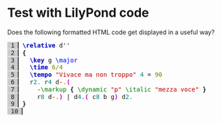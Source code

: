 # Test with LilyPond code

Does the following formatted HTML code get displayed in a useful way?

<pre style="line-height: 120%"><span style="margin-right: 1ex; padding-left: 1ex; padding-right: 1ex; background: #ccc; border-right: 0.3ex solid #333;">1</span><span style="color: #0000c0; font-weight: 600;">\relative</span> <span style="">d</span><span style="">''</span>
<span style="margin-right: 1ex; padding-left: 1ex; padding-right: 1ex; background: #ccc; border-right: 0.3ex solid #333;">2</span><span style="font-weight: 600;">{</span>
<span style="margin-right: 1ex; padding-left: 1ex; padding-right: 1ex; background: #ccc; border-right: 0.3ex solid #333;">3</span>  <span style="color: #0000c0; font-weight: 600;">\key</span> <span style="">g</span> <span style="color: #0000ff;">\major</span>
<span style="margin-right: 1ex; padding-left: 1ex; padding-right: 1ex; background: #ccc; border-right: 0.3ex solid #333;">4</span>  <span style="color: #0000c0; font-weight: 600;">\time</span> <span style="color: #808000;">6/4</span>
<span style="margin-right: 1ex; padding-left: 1ex; padding-right: 1ex; background: #ccc; border-right: 0.3ex solid #333;">5</span>  <span style="color: #0000c0; font-weight: 600;">\tempo</span> <span style="color: #c00000;">&quot;</span><span style="color: #c00000;">Vivace ma non troppo</span><span style="color: #c00000;">&quot;</span> <span style="color: #008080;">4</span> <span style="">=</span> <span style="color: #808000;">90</span>
<span style="margin-right: 1ex; padding-left: 1ex; padding-right: 1ex; background: #ccc; border-right: 0.3ex solid #333;">6</span>  <span style="">r</span><span style="color: #008080;">2</span><span style="color: #008080;">.</span> <span style="">r</span><span style="color: #008080;">4</span> <span style="">d</span><span style="color: #ff8000; font-weight: 600;">-</span><span style="color: #ff8000; font-weight: 600;">.</span><span style="color: #c000c0; font-weight: 600;">(</span>
<span style="margin-right: 1ex; padding-left: 1ex; padding-right: 1ex; background: #ccc; border-right: 0.3ex solid #333;">7</span>    <span style="color: #ff8000; font-weight: 600;">-</span><span style="color: #008000; font-weight: 400;">\markup</span> <span style="font-weight: 600;">{</span> <span style="color: #008000; font-weight: 400;">\dynamic</span> <span style="color: #c00000;">&quot;</span><span style="color: #c00000;">p</span><span style="color: #c00000;">&quot;</span> <span style="color: #008000; font-weight: 400;">\italic</span> <span style="color: #c00000;">&quot;</span><span style="color: #c00000;">mezza voce</span><span style="color: #c00000;">&quot;</span> <span style="font-weight: 600;">}</span> 
<span style="margin-right: 1ex; padding-left: 1ex; padding-right: 1ex; background: #ccc; border-right: 0.3ex solid #333;">8</span>    <span style="">r</span><span style="color: #008080;">8</span> <span style="">d</span><span style="color: #ff8000; font-weight: 600;">-</span><span style="color: #ff8000; font-weight: 600;">.</span><span style="color: #c000c0; font-weight: 600;">)</span> <span style="">|</span> <span style="">d</span><span style="color: #008080;">4</span><span style="color: #008080;">.</span><span style="color: #c000c0; font-weight: 600;">(</span> <span style="">c</span><span style="color: #008080;">8</span> b g<span style="color: #c000c0; font-weight: 600;">)</span> <span style="">d</span><span style="color: #008080;">2</span><span style="color: #008080;">.</span>
<span style="margin-right: 1ex; padding-left: 1ex; padding-right: 1ex; background: #ccc; border-right: 0.3ex solid #333;">9</span><span style="font-weight: 600;">}</span>
<span style="margin-right: 1ex; padding-left: 1ex; padding-right: 1ex; background: #ccc; border-right: 0.3ex solid #333;">10</span>
</pre>
